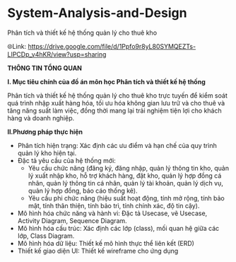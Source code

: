 # System-Analysis-and-Design
Phân tích và thiết kế hệ thống quản lý cho thuê kho

🌐Link: https://drive.google.com/file/d/1Ppfo9r8yL80SYMQEZTs-LIPCDp_v4hKR/view?usp=sharing

**THÔNG TIN TỔNG QUAN**

**I. Mục tiêu chính của đồ án môn học Phân tích và thiết kế hệ thống**

Phân tích và thiết kế hệ thống quản lý cho thuê kho trực tuyến để kiểm soát quá trình nhập xuất hàng hóa, tối ưu hóa không gian lưu trữ và cho thuê và tăng năng suất làm việc, đồng thời mang lại trải nghiệm tiện lợi cho khách hàng và doanh nghiệp.

**II.Phương pháp thực hiện**
- Phân tích hiện trạng: Xác định các ưu điểm và hạn chế của quy trình quản lý kho hiện tại.
- Đặc tả yêu cầu của hệ thống mới:
  + Yêu cầu chức năng (đăng ký, đăng nhập, quản lý thông tin kho, quản lý xuất nhập kho, hỗ trợ khách hàng, đặt kho, quản lý hợp đồng cá nhân, quản lý thông tin cá nhân, quản lý tài khoản, quản lý dịch vụ, quản lý hợp đồng, báo cáo thống kê).
  + Yêu cầu phi chức năng (hiệu suất hoạt động, tính mở rộng, tính bảo mật, tính thân thiện, tính bảo trì, tính chính xác, độ tin cậy).
- Mô hình hóa chức năng và hành vi: Đặc tả Usecase, vẽ Usecase, Activity Diagram, Sequence Diagram.
- Mô hình hóa cấu trúc: Xác định các lớp (class), mối quan hệ giữa các lớp, Class Diagram.
- Mô hình hóa dữ liệu: Thiết kế mô hình thực thể liên kết (ERD)
- Thiết kế giao diện UI: Thiết kế wireframe cho ứng dụng


